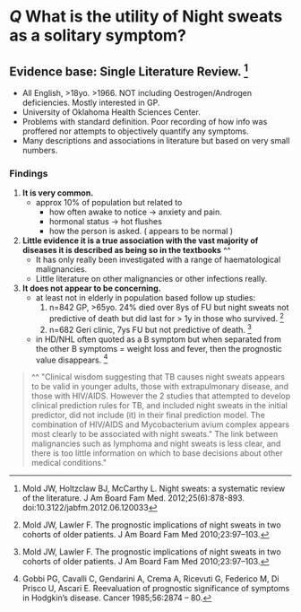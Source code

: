 # ***Q*** What is the utility of Night sweats as a solitary symptom?

## Evidence base: Single Literature Review. [^Mold2012]

 - All English, >18yo. >1966. NOT including Oestrogen/Androgen deficiencies. Mostly interested in GP. 
 - University of Oklahoma Health Sciences Center.
 - Problems with standard definition. Poor recording of how info was proffered nor attempts to objectively quantify any symptoms. 
 - Many descriptions and associations in literature but based on very small numbers. 

### Findings

1. **It is very common.**
    - approx 10% of population but related to 
        - how often awake to notice -> anxiety and pain.
        - hormonal status -> hot flushes 
        - how the person is asked. ( appears to be normal )
2. **Little evidence it is a true association with the vast majority of diseases it is described as being so in the textbooks** ^^
    - It has only really been investigated with a range of haematological malignancies. 
    - Little literature on other malignancies or other infections really.
3. **It does not appear to be concerning.**
    - at least not in elderly in population based follow up studies:
        1. n=842 GP, >65yo. 24% died over 8ys of FU but night sweats not predictive of death but did last for > 1y in those who survived. [^Mold2010]
        2. n=682 Geri clinic, 7ys FU but not predictive of death. [^Mold2010] 
    - in HD/NHL often quoted as a B symptom but when separated from the other B symptoms = weight loss and fever, then the prognostic value disappears. [^Gobbi1985]

 > ^^ "Clinical wisdom suggesting that TB causes night sweats appears to be valid in younger adults, those with extrapulmonary disease, and those with HIV/AIDS. However the 2 studies that attempted to develop clinical prediction rules for TB, and included night sweats in the initial predictor, did not include (it) in their final prediction model. The combination of HIV/AIDS and Mycobacterium avium complex appears most clearly to be associated with night sweats." 
 > The link between malignancies such as lymphoma and night sweats is less clear, and there is too little information on which to base decisions about other medical conditions."

[^Mold2012]: Mold JW, Holtzclaw BJ, McCarthy L. Night sweats: a systematic review of the literature. J Am Board Fam Med. 2012;25(6):878-893. doi:10.3122/jabfm.2012.06.120033

[^Mold2010]: Mold JW, Lawler F. The prognostic implications of night sweats in two cohorts of older patients. J Am Board Fam Med 2010;23:97–103.

[^Gobbi1985]: Gobbi PG, Cavalli C, Gendarini A, Crema A, Ricevuti G, Federico M, Di Prisco U, Ascari E. Reevaluation of prognostic significance of symptoms in Hodgkin’s disease. Cancer 1985;56:2874 – 80.
